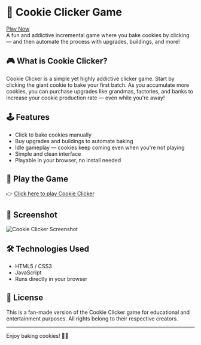 # 🍪 Cookie Clicker Game

[Play Now](https://kaloodinaz.github.io/cookie-clicker/)  
A fun and addictive incremental game where you bake cookies by clicking — and then automate the process with upgrades, buildings, and more!

## 🎮 What is Cookie Clicker?

Cookie Clicker is a simple yet highly addictive clicker game. Start by clicking the giant cookie to bake your first batch. As you accumulate more cookies, you can purchase upgrades like grandmas, factories, and banks to increase your cookie production rate — even while you're away!

## 🕹️ Features

- Click to bake cookies manually
- Buy upgrades and buildings to automate baking
- Idle gameplay — cookies keep coming even when you're not playing
- Simple and clean interface
- Playable in your browser, no install needed

## 🚀 Play the Game

👉 [Click here to play Cookie Clicker](https://kaloodinaz.github.io/cookie-clicker/)

## 📸 Screenshot

![Cookie Clicker Screenshot](https://kaloodinaz.github.io/cookie-clicker/cookieclicker-screenshot.png)

## 🛠️ Technologies Used

- HTML5 / CSS3
- JavaScript
- Runs directly in your browser

## 📄 License

This is a fan-made version of the Cookie Clicker game for educational and entertainment purposes. All rights belong to their respective creators.

---

Enjoy baking cookies! 🍪🔥
